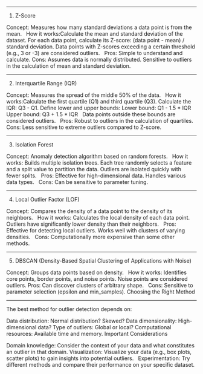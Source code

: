 ------------
1. Z-Score

Concept: Measures how many standard deviations a data point is from the mean.   
How it works:Calculate the mean and standard deviation of the dataset. For each data point, calculate its Z-score: (data point - mean) / standard deviation. Data points with Z-scores exceeding a certain threshold (e.g., 3 or -3) are considered outliers.   
Pros: Simple to understand and calculate.
Cons: Assumes data is normally distributed. Sensitive to outliers in the calculation of mean and standard deviation.

------------
2. Interquartile Range (IQR)

Concept: Measures the spread of the middle 50% of the data.   
How it works:Calculate the first quartile (Q1) and third quartile (Q3). Calculate the IQR: Q3 - Q1. Define lower and upper bounds:
Lower bound: Q1 - 1.5 * IQR   
Upper bound: Q3 + 1.5 * IQR   
Data points outside these bounds are considered outliers.   
Pros: Robust to outliers in the calculation of quartiles.
Cons: Less sensitive to extreme outliers compared to Z-score.   

------------
3. Isolation Forest

Concept: Anomaly detection algorithm based on random forests.   
How it works: Builds multiple isolation trees. Each tree randomly selects a feature and a split value to partition the data. Outliers are isolated quickly with fewer splits.   
Pros: Effective for high-dimensional data. Handles various data types.   
Cons: Can be sensitive to parameter tuning.   

------------
4. Local Outlier Factor (LOF)

Concept: Compares the density of a data point to the density of its neighbors.   
How it works: Calculates the local density of each data point. Outliers have significantly lower density than their neighbors.   
Pros: Effective for detecting local outliers. Works well with clusters of varying densities.   
Cons: Computationally more expensive than some other methods.

------------
5. DBSCAN (Density-Based Spatial Clustering of Applications with Noise)   

Concept: Groups data points based on density.   
How it works: Identifies core points, border points, and noise points. Noise points are considered outliers.
Pros: Can discover clusters of arbitrary shape.   
Cons: Sensitive to parameter selection (epsilon and min_samples).
Choosing the Right Method

------------
The best method for outlier detection depends on:

Data distribution: Normal distribution? Skewed?
Data dimensionality: High-dimensional data?
Type of outliers: Global or local?
Computational resources: Available time and memory.
Important Considerations

Domain knowledge: Consider the context of your data and what constitutes an outlier in that domain.
Visualization: Visualize your data (e.g., box plots, scatter plots) to gain insights into potential outliers.   
Experimentation: Try different methods and compare their performance on your specific dataset.
